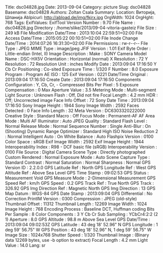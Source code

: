 Title: dsc04828.jpg
Date: 2013-09-04
Category: picture
Slug: dsc04828
Basename: dsc04828
Authors: Zoltan Csala
Summary:
Location: Виторија, Шпанија
Ablpicurl: http://abload.de/img/fkjrx.jpg
OrgWdth: 1024
OrgHght: 768
Tags:
ExifValues: ExifTool Version Number : 9.70
            File Name : dsc04828.jpg
            Directory : /home/slike/2013/09-04-vitoria-gasteiz
            File Size : 249 kB
            File Modification Date/Time : 2013:10:04 22:59:51+02:00
            File Access Date/Time : 2015:05:22 00:10:51+02:00
            File Inode Change Date/Time : 2014:07:26 16:31:30+02:00
            File Permissions : rw-r--r--
            File Type : JPEG
            MIME Type : image/jpeg
            JFIF Version : 1.01
            Exif Byte Order : Little-endian (Intel, II)
            Image Description :
            Make : SONY
            Camera Model Name : DSC-HX5V
            Orientation : Horizontal (normal)
            X Resolution : 72
            Y Resolution : 72
            Resolution Unit : inches
            Modify Date : 2013:09:04 17:16:50
            Y Cb Cr Positioning : Co-sited
            Exposure Time : 1/320
            F Number : 8.0
            Exposure Program : Program AE
            ISO : 125
            Exif Version : 0221
            Date/Time Original : 2013:09:04 17:16:50
            Create Date : 2013:09:04 17:16:50
            Components Configuration : Y, Cb, Cr, -
            Compressed Bits Per Pixel : 5
            Exposure Compensation : 0
            Max Aperture Value : 3.5
            Metering Mode : Multi-segment
            Light Source : Unknown
            Flash : Off, Did not fire
            Focal Length : 4.2 mm
            HDR : Off; Uncorrected image
            Face Info Offset : 72
            Sony Date Time : 2013:09:04 17:16:50
            Sony Image Height : 1944
            Sony Image Width : 2592
            Faces Detected : 0
            Face Info Length : 32
            Meta Version : DC6303320222000
            Creative Style : Standard
            Macro : Off
            Focus Mode : Permanent-AF
            AF Area Mode : Multi
            AF Illuminator : Auto
            JPEG Quality : Standard
            Flash Level : Normal
            Release Mode : Normal
            Sequence Number : Single
            Anti-Blur : On (Shooting)
            Dynamic Range Optimizer : Standard
            High ISO Noise Reduction 2 : Normal
            Intelligent Auto : On
            White Balance : Auto
            Flashpix Version : 0100
            Color Space : sRGB
            Exif Image Width : 2592
            Exif Image Height : 1944
            Interoperability Index : R98 - DCF basic file (sRGB)
            Interoperability Version : 0100
            File Source : Digital Camera
            Scene Type : Directly photographed
            Custom Rendered : Normal
            Exposure Mode : Auto
            Scene Capture Type : Standard
            Contrast : Normal
            Saturation : Normal
            Sharpness : Normal
            GPS Version ID : 2.2.0.0
            GPS Latitude Ref : North
            GPS Longitude Ref : West
            GPS Altitude Ref : Above Sea Level
            GPS Time Stamp : 09:02:53
            GPS Status : Measurement Void
            GPS Measure Mode : 2-Dimensional Measurement
            GPS Speed Ref : km/h
            GPS Speed : 0.2
            GPS Track Ref : True North
            GPS Track : 326.92
            GPS Img Direction Ref : Magnetic North
            GPS Img Direction : 13
            GPS Map Datum : WGS-84
            GPS Date Stamp : 2013:09:04
            GPS Differential : No Correction
            PrintIM Version : 0300
            Compression : JPEG (old-style)
            Thumbnail Offset : 11312
            Thumbnail Length : 12269
            Image Width : 1024
            Image Height : 768
            Encoding Process : Baseline DCT, Huffman coding
            Bits Per Sample : 8
            Color Components : 3
            Y Cb Cr Sub Sampling : YCbCr4:2:2 (2 1)
            Aperture : 8.0
            GPS Altitude : 98.8 m Above Sea Level
            GPS Date/Time : 2013:09:04 09:02:53Z
            GPS Latitude : 43 deg 18' 52.96" N
            GPS Longitude : 1 deg 59' 56.75" W
            GPS Position : 43 deg 18' 52.96" N, 1 deg 59' 56.75" W
            Image Size : 1024x768
            Shutter Speed : 1/320
            Thumbnail Image : (Binary data 12269 bytes, use -b option to extract)
            Focal Length : 4.2 mm
            Light Value : 14.0
Lang: sr

